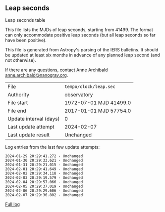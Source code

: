 
## Leap seconds

Leap seconds table

This file lists the MJDs of leap seconds, starting from 41499.
The format can only accommodate positive leap seconds (but all
leap seconds so far have been positive).

This file is generated from Astropy's parsing of the IERS
bulletins. It should be updated at least six months in advance
of any planned leap second (and not otherwise).

If there are any questions, contact Anne Archibald
<anne.archibald@nanograv.org>.

|     |     |
|:--- |:--- |
| File | `tempo/clock/leap.sec` |
| Authority | observatory |
| File start | 1972-07-01 MJD 41499.0 |
| File end | 2017-01-01 MJD 57754.0 |
| Update interval (days) | 0 |
| Last update attempt | 2024-02-07 |
| Last update result | Unchanged |

Log entries from the last few update attempts:
```
2024-01-29 20:29:41.272 - Unchanged
2024-01-30 20:29:33.621 - Unchanged
2024-01-31 20:29:21.015 - Unchanged
2024-02-01 20:29:41.649 - Unchanged
2024-02-02 20:29:34.118 - Unchanged
2024-02-03 20:29:19.579 - Unchanged
2024-02-04 20:29:57.066 - Unchanged
2024-02-05 20:29:37.019 - Unchanged
2024-02-06 20:29:29.606 - Unchanged
2024-02-07 20:29:36.802 - Unchanged
```
[Full log](https://raw.githubusercontent.com/ipta/pulsar-clock-corrections/main/log/tempo/clock/leap.sec.log)
